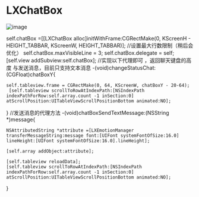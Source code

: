 # LXChatBox

![image](https://github.com/liuxinixn/LXChatBox/blob/master/LXChatBox/%E9%94%AE%E7%9B%98.gif)

self.chatBox =[[LXChatBox alloc]initWithFrame:CGRectMake(0, KScreenH - HEIGHT_TABBAR, KScreenW, HEIGHT_TABBAR)];
    //设置最大行数限制（稍后会优化）
    self.chatBox.maxVisibleLine = 3;
    self.chatBox.delegate = self;
    [self.view addSubview:self.chatBox];
//实现以下代理即可 ，返回聊天键盘的高度 与发送消息，目前只支持文本消息
-(void)changeStatusChat:(CGFloat)chatBoxY{
    
    self.tableview.frame = CGRectMake(0, 64, KScreenW, chatBoxY - 20-64);
     [self.tableview scrollToRowAtIndexPath:[NSIndexPath indexPathForRow:self.array.count -1 inSection:0]  atScrollPosition:UITableViewScrollPositionBottom animated:NO];
}
//发送消息的代理方法
-(void)chatBoxSendTextMessage:(NSString *)message{
    
    NSAttributedString *attribute =[LXEmotionManager transferMessageString:message font:[UIFont systemFontOfSize:16.0] lineHeight:[UIFont systemFontOfSize:16.0].lineHeight];

    [self.array addObject:attribute];
   
    [self.tableview reloadData];
    [self.tableview scrollToRowAtIndexPath:[NSIndexPath indexPathForRow:self.array.count -1 inSection:0]  atScrollPosition:UITableViewScrollPositionBottom animated:NO];
    
}
